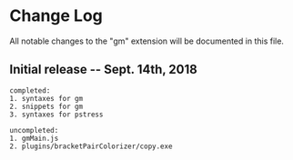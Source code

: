 # Change Log
All notable changes to the "gm" extension will be documented in this file.

<!-- Check [Keep a Changelog](http://keepachangelog.com/) for recommendations on how to structure this file. -->

<!-- ## [Unreleased] -->
## Initial release -- Sept. 14th, 2018

	completed:
	1. syntaxes for gm
	2. snippets for gm
	3. syntaxes for pstress
	
	uncompleted:
	1. gmMain.js
	2. plugins/bracketPairColorizer/copy.exe